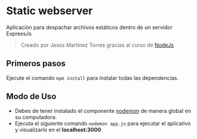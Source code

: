 # Static webserver
Aplicación para despachar archivos estáticos dentro de un servidor ExpressJs

>Creado por Jesús Martínez Torres gracias al curso de [NodeJs](https://www.udemy.com/course/node-de-cero-a-experto)

## Primeros pasos
Ejecute el comando `npm install` para instalar todas las dependencias.

## Modo de Uso
* Debes de tener instalado el componente [nodemon](https://www.npmjs.com/package/nodemon) de manera global en su computadora.
* Ejecuta el siguiente comando `nodemon app.js` para ejecutar el aplicativo y visualizarlo en el **localhost:3000**